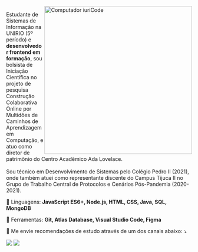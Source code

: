 <img src="https://raw.githubusercontent.com/MicaelliMedeiros/micaellimedeiros/master/image/computer-illustration.png" min-width="400px" max-width="400px" width="400px" align="right" alt="Computador iuriCode">

<p align="left">
  Estudante de Sistemas de Informação na UNIRIO (5º período) e <strong>desenvolvedor frontend em formação</strong>, sou bolsista de Iniciação Científica no projeto de pesquisa Construção Colaborativa Online por Multidões de Caminhos de Aprendizagem em Computação, e atuo como diretor de patrimônio do Centro Acadêmico Ada Lovelace.<br><br>
  Sou técnico em Desenvolvimento de Sistemas pelo Colégio Pedro II (2021), onde também atuei como representante discente do Campus Tijuca II no Grupo de Trabalho Central de Protocolos e Cenários Pós-Pandemia (2020-2021).
</p>

<p align="left">
  🦄 Linguagens: <strong>JavaScript ES6+, Node.js, HTML, CSS, Java, SQL, MongoDB</strong>
</p>

<p align="left">
  💼 Ferramentas: <strong>Git, Atlas Database, Visual Studio Code, Figma</strong>
</p>

<p align="left">
  💌 Me envie recomendações de estudo através de um dos canais abaixo: ⤵️
</p>

<p align="left">
  <a href="#" alt="Gmail">
  <img src="https://img.shields.io/badge/-Gmail-FF0000?style=flat-square&labelColor=FF0000&logo=gmail&logoColor=white&link=rafaelftdelima@edu.unirio.br" /></a>
  <a href="#" alt="Linkedin">
  <img src="https://img.shields.io/badge/-Linkedin-0e76a8?style=flat-square&logo=Linkedin&logoColor=white&link=https://linkedin.com/in/rafaelftdelima" /></a>
</p>